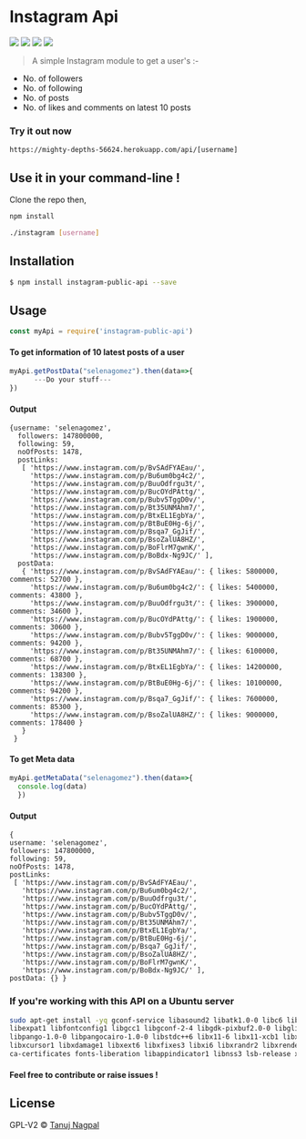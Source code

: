 # Instagram Api
<p align="left">
<img src="https://img.shields.io/npm/v/instagram-public-api.svg">
<img src="https://badges.frapsoft.com/os/v1/open-source.svg?v=102">
<img src="https://img.shields.io/npm/dt/instagram-public-api.svg">
<img src="https://img.shields.io/github/license/tanuj69/instagram-api.svg">
</p>

> A simple Instagram module to get a user's :-
* No. of followers
* No. of following
* No. of posts
* No. of likes and comments on latest 10 posts


###  Try it out now

```
https://mighty-depths-56624.herokuapp.com/api/[username]
```

## Use it in your command-line !
Clone the repo then,
```sh
npm install
```

```sh
./instagram [username]
```

## Installation
```sh
$ npm install instagram-public-api --save
```
 
## Usage

  ```js
  const myApi = require('instagram-public-api')
  ```
  
#### To get information of 10 latest posts of a user

  ```js
  myApi.getPostData("selenagomez").then(data=>{
		---Do your stuff---
})
  ```
#### Output
```
{username: 'selenagomez',
  followers: 147800000,
  following: 59,
  noOfPosts: 1478,
  postLinks:
   [ 'https://www.instagram.com/p/BvSAdFYAEau/',
     'https://www.instagram.com/p/Bu6um0bg4c2/',
     'https://www.instagram.com/p/BuuOdfrgu3t/',
     'https://www.instagram.com/p/BucOYdPAttg/',
     'https://www.instagram.com/p/Bubv5TggD0v/',
     'https://www.instagram.com/p/Bt35UNMAhm7/',
     'https://www.instagram.com/p/BtxEL1EgbYa/',
     'https://www.instagram.com/p/BtBuE0Hg-6j/',
     'https://www.instagram.com/p/Bsqa7_GgJif/',
     'https://www.instagram.com/p/BsoZalUA8HZ/',
     'https://www.instagram.com/p/BoFlrM7gwnK/',
     'https://www.instagram.com/p/BoBdx-Ng9JC/' ],
  postData:
   { 'https://www.instagram.com/p/BvSAdFYAEau/': { likes: 5800000, comments: 52700 },
     'https://www.instagram.com/p/Bu6um0bg4c2/': { likes: 5400000, comments: 43800 },
     'https://www.instagram.com/p/BuuOdfrgu3t/': { likes: 3900000, comments: 34600 },
     'https://www.instagram.com/p/BucOYdPAttg/': { likes: 1900000, comments: 30600 },
     'https://www.instagram.com/p/Bubv5TggD0v/': { likes: 9000000, comments: 94200 },
     'https://www.instagram.com/p/Bt35UNMAhm7/': { likes: 6100000, comments: 68700 },
     'https://www.instagram.com/p/BtxEL1EgbYa/': { likes: 14200000, comments: 138300 },
     'https://www.instagram.com/p/BtBuE0Hg-6j/': { likes: 10100000, comments: 94200 },
     'https://www.instagram.com/p/Bsqa7_GgJif/': { likes: 7600000, comments: 85300 },
     'https://www.instagram.com/p/BsoZalUA8HZ/': { likes: 9000000, comments: 178400 } 
   } 
 }
```
#### To get Meta data 
 
  ```js
  myApi.getMetaData("selenagomez").then(data=>{
	console.log(data)
	})
  ```

#### Output
  ```
  {
  username: 'selenagomez',
  followers: 147800000,
  following: 59,
  noOfPosts: 1478,
  postLinks:
   [ 'https://www.instagram.com/p/BvSAdFYAEau/',
     'https://www.instagram.com/p/Bu6um0bg4c2/',
     'https://www.instagram.com/p/BuuOdfrgu3t/',
     'https://www.instagram.com/p/BucOYdPAttg/',
     'https://www.instagram.com/p/Bubv5TggD0v/',
     'https://www.instagram.com/p/Bt35UNMAhm7/',
     'https://www.instagram.com/p/BtxEL1EgbYa/',
     'https://www.instagram.com/p/BtBuE0Hg-6j/',
     'https://www.instagram.com/p/Bsqa7_GgJif/',
     'https://www.instagram.com/p/BsoZalUA8HZ/',
     'https://www.instagram.com/p/BoFlrM7gwnK/',
     'https://www.instagram.com/p/BoBdx-Ng9JC/' ],
  postData: {} }
  ```
  
### If you're working with this API on a Ubuntu server
```sh
sudo apt-get install -yq gconf-service libasound2 libatk1.0-0 libc6 libcairo2 libcups2 libdbus-1-3 \
libexpat1 libfontconfig1 libgcc1 libgconf-2-4 libgdk-pixbuf2.0-0 libglib2.0-0 libgtk-3-0 libnspr4 \
libpango-1.0-0 libpangocairo-1.0-0 libstdc++6 libx11-6 libx11-xcb1 libxcb1 libxcomposite1 \
libxcursor1 libxdamage1 libxext6 libxfixes3 libxi6 libxrandr2 libxrender1 libxss1 libxtst6 \
ca-certificates fonts-liberation libappindicator1 libnss3 lsb-release xdg-utils wget
```

####  Feel free to contribute or raise issues !
  
  
## License
GPL-V2 © [Tanuj Nagpal](www.github.com/Tanuj69)
